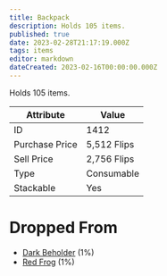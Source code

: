 ```yaml
---
title: Backpack
description: Holds 105 items.
published: true
date: 2023-02-28T21:17:19.000Z
tags: items
editor: markdown
dateCreated: 2023-02-16T00:00:00.000Z
---
```


Holds 105 items.

|Attribute|Value|
|-|-|
|ID|1412|
|Purchase Price|5,512 Flips|
|Sell Price|2,756 Flips|
|Type|Consumable|
|Stackable|Yes|


# Dropped From
 * [Dark Beholder](/monsters/dark-beholder) (1%)
 * [Red Frog](/monsters/red-frog) (1%)
